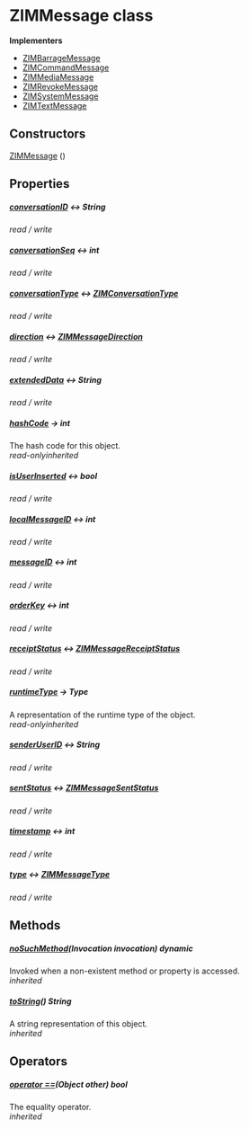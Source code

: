 


# ZIMMessage class















**Implementers**

- [ZIMBarrageMessage](../zego_uikit_prebuilt_live_audio_room/ZIMBarrageMessage-class.md)
- [ZIMCommandMessage](../zego_uikit_prebuilt_live_audio_room/ZIMCommandMessage-class.md)
- [ZIMMediaMessage](../zego_uikit_prebuilt_live_audio_room/ZIMMediaMessage-class.md)
- [ZIMRevokeMessage](../zego_uikit_prebuilt_live_audio_room/ZIMRevokeMessage-class.md)
- [ZIMSystemMessage](../zego_uikit_prebuilt_live_audio_room/ZIMSystemMessage-class.md)
- [ZIMTextMessage](../zego_uikit_prebuilt_live_audio_room/ZIMTextMessage-class.md)





## Constructors

[ZIMMessage](../zego_uikit_prebuilt_live_audio_room/ZIMMessage/ZIMMessage.md) ()

   


## Properties

##### [conversationID](../zego_uikit_prebuilt_live_audio_room/ZIMMessage/conversationID.md) &#8596; String



  
_<span class="feature">read / write</span>_



##### [conversationSeq](../zego_uikit_prebuilt_live_audio_room/ZIMMessage/conversationSeq.md) &#8596; int



  
_<span class="feature">read / write</span>_



##### [conversationType](../zego_uikit_prebuilt_live_audio_room/ZIMMessage/conversationType.md) &#8596; [ZIMConversationType](../zego_uikit_prebuilt_live_audio_room/ZIMConversationType.md)



  
_<span class="feature">read / write</span>_



##### [direction](../zego_uikit_prebuilt_live_audio_room/ZIMMessage/direction.md) &#8596; [ZIMMessageDirection](../zego_uikit_prebuilt_live_audio_room/ZIMMessageDirection.md)



  
_<span class="feature">read / write</span>_



##### [extendedData](../zego_uikit_prebuilt_live_audio_room/ZIMMessage/extendedData.md) &#8596; String



  
_<span class="feature">read / write</span>_



##### [hashCode](../zego_uikit_prebuilt_live_audio_room/ZIMMessage/hashCode.md) &#8594; int



The hash code for this object.  
_<span class="feature">read-only</span><span class="feature">inherited</span>_



##### [isUserInserted](../zego_uikit_prebuilt_live_audio_room/ZIMMessage/isUserInserted.md) &#8596; bool



  
_<span class="feature">read / write</span>_



##### [localMessageID](../zego_uikit_prebuilt_live_audio_room/ZIMMessage/localMessageID.md) &#8596; int



  
_<span class="feature">read / write</span>_



##### [messageID](../zego_uikit_prebuilt_live_audio_room/ZIMMessage/messageID.md) &#8596; int



  
_<span class="feature">read / write</span>_



##### [orderKey](../zego_uikit_prebuilt_live_audio_room/ZIMMessage/orderKey.md) &#8596; int



  
_<span class="feature">read / write</span>_



##### [receiptStatus](../zego_uikit_prebuilt_live_audio_room/ZIMMessage/receiptStatus.md) &#8596; [ZIMMessageReceiptStatus](../zego_uikit_prebuilt_live_audio_room/ZIMMessageReceiptStatus.md)



  
_<span class="feature">read / write</span>_



##### [runtimeType](../zego_uikit_prebuilt_live_audio_room/ZIMMessage/runtimeType.md) &#8594; Type



A representation of the runtime type of the object.  
_<span class="feature">read-only</span><span class="feature">inherited</span>_



##### [senderUserID](../zego_uikit_prebuilt_live_audio_room/ZIMMessage/senderUserID.md) &#8596; String



  
_<span class="feature">read / write</span>_



##### [sentStatus](../zego_uikit_prebuilt_live_audio_room/ZIMMessage/sentStatus.md) &#8596; [ZIMMessageSentStatus](../zego_uikit_prebuilt_live_audio_room/ZIMMessageSentStatus.md)



  
_<span class="feature">read / write</span>_



##### [timestamp](../zego_uikit_prebuilt_live_audio_room/ZIMMessage/timestamp.md) &#8596; int



  
_<span class="feature">read / write</span>_



##### [type](../zego_uikit_prebuilt_live_audio_room/ZIMMessage/type.md) &#8596; [ZIMMessageType](../zego_uikit_prebuilt_live_audio_room/ZIMMessageType.md)



  
_<span class="feature">read / write</span>_





## Methods

##### [noSuchMethod](../zego_uikit_prebuilt_live_audio_room/ZIMMessage/noSuchMethod.md)(Invocation invocation) dynamic



Invoked when a non-existent method or property is accessed.  
_<span class="feature">inherited</span>_



##### [toString](../zego_uikit_prebuilt_live_audio_room/ZIMMessage/toString.md)() String



A string representation of this object.  
_<span class="feature">inherited</span>_





## Operators

##### [operator ==](../zego_uikit_prebuilt_live_audio_room/ZIMMessage/operator_equals.md)(Object other) bool



The equality operator.  
_<span class="feature">inherited</span>_















